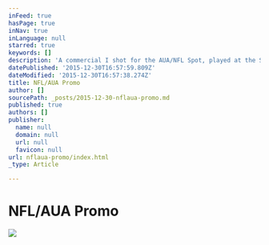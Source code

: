 ```yaml
---
inFeed: true
hasPage: true
inNav: true
inLanguage: null
starred: true
keywords: []
description: 'A commercial I shot for the AUA/NFL Spot, played at the Superbowl in 2015'
datePublished: '2015-12-30T16:57:59.809Z'
dateModified: '2015-12-30T16:57:38.274Z'
title: NFL/AUA Promo
author: []
sourcePath: _posts/2015-12-30-nflaua-promo.md
published: true
authors: []
publisher:
  name: null
  domain: null
  url: null
  favicon: null
url: nflaua-promo/index.html
_type: Article

---
```

# NFL/AUA Promo
![](https://s3-us-west-2.amazonaws.com/the-grid-img/p/383fc65fc76afd3e762e2df34555f99ab251e9e8.png)